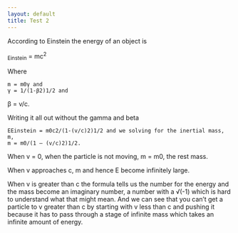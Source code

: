 ```yaml
---
layout: default
title: Test 2
---
```


According to Einstein the energy of an object is 

<math mode="display" xmlns="http://www.w3.org/1998/Math/MathML">E<sub>Einstein</sub> = mc<sup>2</sup></math>

Where

	m = m0γ and
	γ = 1/(1-β2)1/2 and 
β = v/c. 

Writing it all out without the gamma and beta

	EEinstein = m0c2/(1-(v/c)2)1/2 and we solving for the inertial mass, m, 
	m = m0/(1 – (v/c)2)1/2.

When v = 0, when the particle is not moving, m = m0, the rest mass.

When v approaches c, m and hence E become infinitely large.

When v is greater than c the formula tells us the number for the energy and the mass become an imaginary number, a number with a √(-1) which is hard to understand what that might mean. And we can see that you can’t get a particle to v greater than c by starting with v less than c and pushing it because it has to pass through a stage of infinite mass which takes an infinite amount of energy.
